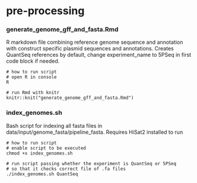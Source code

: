 # pre-processing

### generate_genome_gff_and_fasta.Rmd
R markdown file combining reference genome sequence and annotation with construct specific plasmid sequences and annotations. Creates QuantSeq references by default, change experiment_name to 5PSeq in first code block if needed.

```
# how to run script
# open R in console
R

# run Rmd with knitr
knitr::knit("generate_genome_gff_and_fasta.Rmd")
``` 

### index_genomes.sh
Bash script for indexing all fasta files in data/input/genome_fasta/pipeline_fasta. Requires HiSat2 installed to run

```
# how to run script
# enable script to be executed
chmod +x index_genomes.sh

# run script passing whether the experiment is QuantSeq or 5PSeq 
# so that it checks correct file of .fa files 
./index_genomes.sh QuantSeq
```
